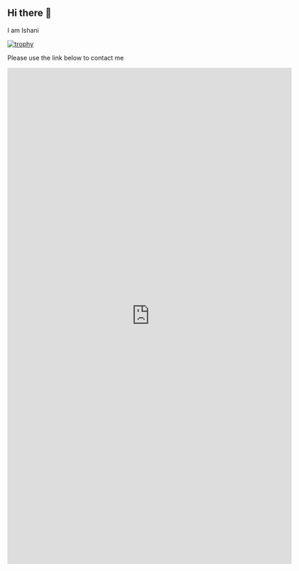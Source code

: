 ## Hi there 👋
I am Ishani

[![trophy](https://github-profile-trophy.vercel.app/?username=ishsi25)](https://github.com/ryo-ma/github-profile-trophy) 

Please use the link below to contact me
<iframe src="https://docs.google.com/forms/d/e/1FAIpQLSdFXQSlyiDDPY7HPNRTckABsz-hZ67h24a4iamaSw4jOeoanQ/viewform?embedded=true" width="640" height="1118" frameborder="0" marginheight="0" marginwidth="0">Loading…</iframe>


<!--
**ishsi25/ishsi25** is a ✨ _special_ ✨ repository because its `README.md` (this file) appears on your GitHub profile.

Here are some ideas to get you started:

- 🔭 I’m currently working on ...
- 🌱 I’m currently learning ...
- 👯 I’m looking to collaborate on ...
- 🤔 I’m looking for help with ...
- 💬 Ask me about ...
- 📫 How to reach me: ...
- 😄 Pronouns: ...
- ⚡ Fun fact: ...
-->
